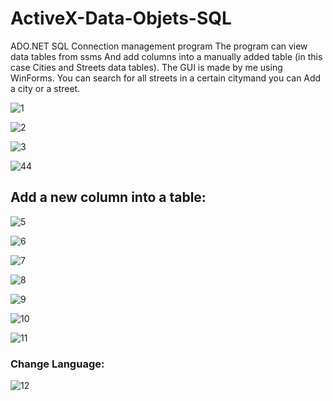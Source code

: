 # ActiveX-Data-Objets-SQL
ADO.NET SQL Connection management program
The program can view data tables from ssms And add columns into a manually added table (in this case Cities and Streets data tables).
The GUI is made by me using WinForms.
You can search for all streets in a certain citymand you can Add a city or a street.


![1](https://user-images.githubusercontent.com/80118008/127730693-18d137b1-930a-441c-a5a3-60e462995c73.PNG)

![2](https://user-images.githubusercontent.com/80118008/127730700-a944e9b0-8ff6-431e-a72a-58f5a989e0ba.PNG)

![3](https://user-images.githubusercontent.com/80118008/127730705-ed04f259-fb15-4fd3-81a6-c681529bfdea.PNG)

![44](https://user-images.githubusercontent.com/80118008/127731207-57695b18-3dd1-4101-abc9-84eab4bf1d79.PNG)


## Add a new column into a table:
![5](https://user-images.githubusercontent.com/80118008/127730569-39b1852e-ba7a-4000-9f34-084662e3a7eb.PNG)

![6](https://user-images.githubusercontent.com/80118008/127730571-0016979d-24bb-4c74-9bac-b01daba74e6e.PNG)

![7](https://user-images.githubusercontent.com/80118008/127730819-6ff7e38c-9c1d-421c-a0bf-cc3dbd920261.PNG)

![8](https://user-images.githubusercontent.com/80118008/127731211-11e36d1a-9325-49c1-84b9-b390d737e1cc.PNG)

![9](https://user-images.githubusercontent.com/80118008/127731214-7988191d-2092-46ab-b2d8-6b03d446142a.PNG)

![10](https://user-images.githubusercontent.com/80118008/127730588-92b253cf-63e0-41be-a3b2-39725a8b5522.PNG)

![11](https://user-images.githubusercontent.com/80118008/127731073-37da6df9-e5a1-41ac-85de-2af3a1e54aa3.PNG)

### Change Language:
![12](https://user-images.githubusercontent.com/80118008/127730356-78d3a5a0-7a5d-4b43-b40f-d42f61560eff.PNG)

